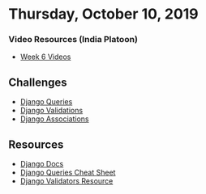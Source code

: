 Thursday, October 10, 2019
======================
### Video Resources (India Platoon)
- [Week 6 Videos](https://www.youtube.com/playlist?list=PLu0CiQ7bzwERd7yk9weQbUN5J7G11p0iv)

## Challenges
* [Django Queries](https://github.com/julietplatoon/django-Queries)
* [Django Validations](https://github.com/julietplatoon/django-validations)
* [Django Associations](https://github.com/julietplatoon/django-associations)

## Resources
* [Django Docs](https://docs.djangoproject.com/en/2.2/)
* [Django Queries Cheat Sheet](https://github.com/chrisdl/Django-QuerySet-Cheatsheet)
* [Django Validators Resource](https://docs.djangoproject.com/en/2.2/ref/validators/)
